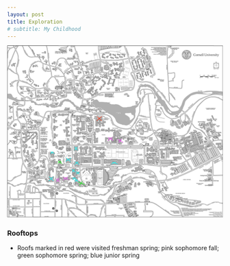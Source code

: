 ```yaml
---
layout: post
title: Exploration
# subtitle: My Childhood
---
```


![roofs](/assets/img/cornell_roofs.jpg)

### Rooftops
* Roofs marked in red were visited freshman spring; pink sophomore fall; green sophomore spring; blue junior spring
<!--- * I have also visited the following rooftops:
    * Graduate Roosevelt Island (Hotel)
    * Contrary Capital (Office Space) --->